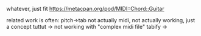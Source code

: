 whatever, just fit
https://metacpan.org/pod/MIDI::Chord::Guitar


related work is often: 
    pitch->tab not actually midi, not actually working, just a concept
    tuttut -> not working with "complex midi file"
    tabify ->


